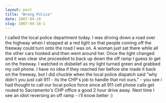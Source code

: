 ```yaml
---
layout: post
title: "Wrong Police"
date: 2007-04-18
slug: 2007-04-18-1
---
```


I called the local police department today.  I was driving down a road over the highway when I stopped at a red light so that people coming off the freeway could turn onto the road I was on.  A woman just sat there while all the other cars honked and then went around her.  Once the light changed and it was clear she proceeded to back up down the off ramp I guess to get on the freeway.  I watched in disbelief as my light turned green and grabbed my cell phone.  I have no idea if they reached her before she made it back on the freeway, but I did chuckle when the local police dispatch said &quot;why didn&apos;t you just call 911 - its the CHP&apos;s job to handle that not ours.&quot;  - you see i had thought to call our local police force since all 911 cell phone calls get routed to Sacramento&apos;s CHP office a good 2 hour drive away. Next time I see an idiot reversing an off ramp - i&apos;ll know better :)
